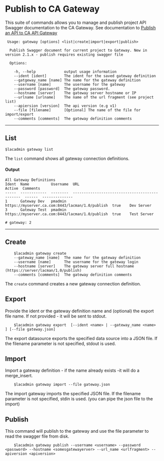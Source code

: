 # Publish to CA Gateway
This suite of commands allows you to manage and publish project API Swagger documentation to the CA Gateway.
See documentation to [Publish an API to CA API Gateway](https://docops.ca.com/ca-live-api-creator/4-0/en/managing-apis/integrate-with-ca-api-gateway/publish-an-api-to-api-gateway) 

```
 Usage: gateway [options] <list|create|import|export|publish>

  Publish Swagger document for current project to Gateway. New in version 2.1.x - publish requires existing swagger file

  Options:

    -h, --help             output usage information
    --ident [ident]        The ident for the saved gateway definition
    --gatgeway_name [name] The name for the gateway definition
    --username [name]      The username for the gateway
    --password [password]  The gateway password.
    --hostname [server]    The gateway server hostname or IP
    --urlname [urlname]    The name of the url fragment (see project list)
    --apiersion [version]  The api version (e.g v1)
    --file [filename]      [Optional] The name of the file for import/export
    --comments [comments]  The gateway definition comments

```
***
## List
    $lacadmin gateway list

The `list` command shows all gateway connection definitions.

#### Output
```
All Gateway Definitions                                                                                                                                                                     
Ident  Name          Username  URL                                             Active  Comments      
-----  ------------  --------  ----------------------------------------------  ------  --------------
1      Gateway Dev   pmadmin   https://myserver.ca.com:8443/lacman/1.0/publish  true    Dev Server          
3      Gateway Test  pmadmin   https://myserver.ca.com:8443/lacman/1.0/publish  true    Test Server

# gateway: 2         
```
***
## Create
```
    $lacadmin gateway create 
    --gateway_name [name]  The name for the gateway definition
    --username [name]      The username for the gateway login
    --hostname [server]    The gateway server full hostname (https://server/lacman/1.0/publish)
    --comments [comments]  The gateway definition comments
```

The `create` command creates a new gateway connection definition. 

## Export
Provide the ident or the gateway definition name and (optional) the export file name. If not provided - it will be sent to stdout.
```
    $lacadmin gateway export  [--ident <name> | --gateway_name <name> ] [--file gateway.json]
```
The export datasource exports the specified data source into a JSON file. If the filename parameter is not specified, stdout is used.

## Import
Import a gateway definition - if the name already exists -it will do a merge_insert.
```
    $lacadmin gateway import --file gateway.json
```
The import gateway imports the specified JSON file. If the filename parameter is not specified, stdin is used. (you can pipe the json file to the import)

## Publish
This command will publish to the gateway and use the file parameter to read the swagger file from disk.
```
    $lacadmin gateway publish --username <username> --password <password> --hostname <somesgatewayerver> --url_name <urlfragment> --apiversion <apiversion> 

```